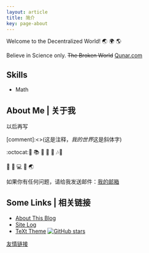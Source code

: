 ```yaml
---
layout: article
title: 简介
key: page-about
---
```

Welcome to the Decentralized World! :earth_asia: :earth_africa: :earth_americas:

Believe in Science only. ~~The Broken World~~  [Qunar.com](https://www.qunar.com)

## Skills

- Math

<!--more-->

## About Me | 关于我

以后再写

[comment]:<>(这是注释，*我的世界*这是斜体字) 

:octocat::muscle: :books: :runner: :movie_camera:  :rice: :notes::see_no_evil:

 :thought_balloon: :rocket: :computer: :link: :earth_asia: 

如果你有任何问题，请给我发送邮件：[我的邮箱](lei.rong@outlook.com)

## Some Links | 相关链接

- [About This Blog](/blog/2015/10/14/about-this-blog.html)
- [Site Log](/blog/site-log.html)
- [TeXt Theme](https://github.com/kitian616/jekyll-TeXt-theme) [![GitHub stars](https://img.shields.io/github/stars/kitian616/jekyll-TeXt-theme.svg?style=social&label=Stars)]()

[友情链接](https://baidu.com)
